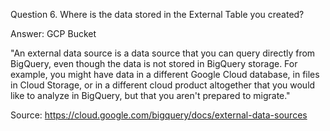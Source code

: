 Question 6. Where is the data stored in the External Table you created?

Answer: GCP Bucket

"An external data source is a data source that you can query directly from BigQuery, even though the data is not stored in BigQuery storage. For example, you might have data in a different Google Cloud database, in files in Cloud Storage, or in a different cloud product altogether that you would like to analyze in BigQuery, but that you aren't prepared to migrate."

Source:
https://cloud.google.com/bigquery/docs/external-data-sources
